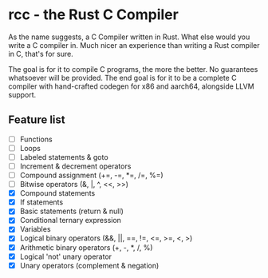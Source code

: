 # rcc - the Rust C Compiler

As the name suggests, a C Compiler written in Rust. What else would you write a C compiler in.
Much nicer an experience than writing a Rust compiler in C, that's for sure. 

The goal is for it to compile C programs, the more the better. No guarantees whatsoever will be provided.
The end goal is for it to be a complete C compiler with hand-crafted codegen for x86 and aarch64, alongside LLVM support.

## Feature list

- [ ] Functions
- [ ] Loops
- [ ] Labeled statements & goto
- [ ] Increment & decrement operators
- [ ] Compound assignment (+=, -=, *=, /=, %=)
- [ ] Bitwise operators (&, |, ^, <<, >>)
- [X] Compound statements 
- [X] If statements 
- [X] Basic statements (return & null) 
- [X] Conditional ternary expression 
- [X] Variables 
- [X] Logical binary operators (&&, ||, ==, !=, <=, >=, <, >) 
- [X] Arithmetic binary operators (+, -, *, /, %) 
- [X] Logical 'not' unary operator
- [X] Unary operators (complement & negation)
